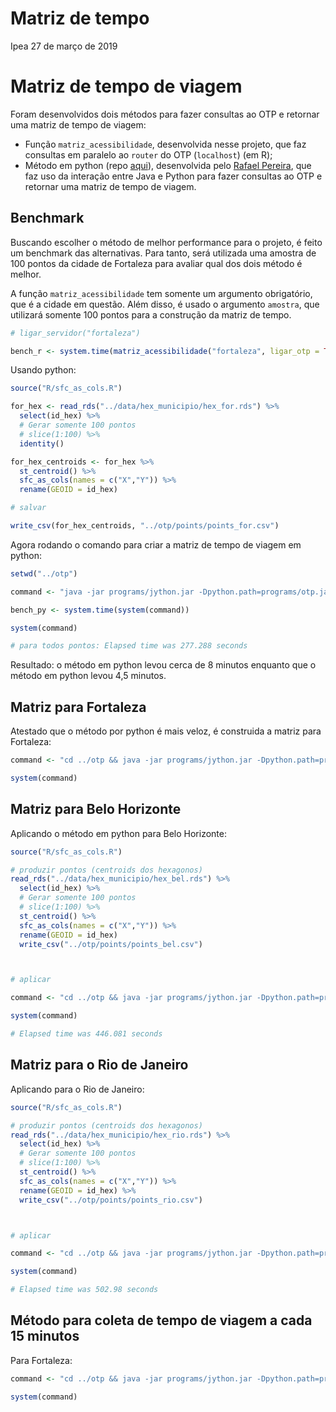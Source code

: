 Matriz de tempo
================
Ipea
27 de março de 2019

Matriz de tempo de viagem
=========================

Foram desenvolvidos dois métodos para fazer consultas ao OTP e retornar uma matriz de tempo de viagem:

-   Função `matriz_acessibilidade`, desenvolvida nesse projeto, que faz consultas em paralelo ao `router` do OTP (`localhost`) (em R);
-   Método em python (repo [aqui](https://github.com/rafapereirabr/otp-travel-time-matrix)), desenvolvida pelo [Rafael Pereira](https://github.com/rafapereirabr), que faz uso da interação entre Java e Python para fazer consultas ao OTP e retornar uma matriz de tempo de viagem.

Benchmark
---------

Buscando escolher o método de melhor performance para o projeto, é feito um benchmark das alternativas. Para tanto, será utilizada uma amostra de 100 pontos da cidade de Fortaleza para avaliar qual dos dois método é melhor.

A função `matriz_acessibilidade` tem somente um argumento obrigatório, que é a cidade em questão. Além disso, é usado o argumento `amostra`, que utilizará somente 100 pontos para a construção da matriz de tempo.

``` r
# ligar_servidor("fortaleza")

bench_r <- system.time(matriz_acessibilidade("fortaleza", ligar_otp = TRUE, amostra = TRUE))
```

Usando python:

``` r
source("R/sfc_as_cols.R")

for_hex <- read_rds("../data/hex_municipio/hex_for.rds") %>%
  select(id_hex) %>%
  # Gerar somente 100 pontos
  # slice(1:100) %>%
  identity()

for_hex_centroids <- for_hex %>%
  st_centroid() %>%
  sfc_as_cols(names = c("X","Y")) %>%
  rename(GEOID = id_hex)

# salvar

write_csv(for_hex_centroids, "../otp/points/points_for.csv")
```

Agora rodando o comando para criar a matriz de tempo de viagem em python:

``` r
setwd("../otp")

command <- "java -jar programs/jython.jar -Dpython.path=programs/otp.jar  py/python_script_for.py"

bench_py <- system.time(system(command))

system(command)

# para todos pontos: Elapsed time was 277.288 seconds
```

Resultado: o método em python levou cerca de 8 minutos enquanto que o método em python levou 4,5 minutos.

Matriz para Fortaleza
---------------------

Atestado que o método por python é mais veloz, é construida a matriz para Fortaleza:

``` r
command <- "cd ../otp && java -jar programs/jython.jar -Dpython.path=programs/otp.jar  py/python_script_for.py"

system(command)
```

Matriz para Belo Horizonte
--------------------------

Aplicando o método em python para Belo Horizonte:

``` r
source("R/sfc_as_cols.R")

# produzir pontos (centroids dos hexagonos)
read_rds("../data/hex_municipio/hex_bel.rds") %>%
  select(id_hex) %>%
  # Gerar somente 100 pontos
  # slice(1:100) %>%
  st_centroid() %>%
  sfc_as_cols(names = c("X","Y")) %>%
  rename(GEOID = id_hex)
  write_csv("../otp/points/points_bel.csv")



# aplicar

command <- "cd ../otp && java -jar programs/jython.jar -Dpython.path=programs/otp.jar  py/python_script_bel.py"

system(command)

# Elapsed time was 446.081 seconds
```

Matriz para o Rio de Janeiro
----------------------------

Aplicando para o Rio de Janeiro:

``` r
source("R/sfc_as_cols.R")

# produzir pontos (centroids dos hexagonos)
read_rds("../data/hex_municipio/hex_rio.rds") %>%
  select(id_hex) %>%
  # Gerar somente 100 pontos
  # slice(1:100) %>%
  st_centroid() %>%
  sfc_as_cols(names = c("X","Y")) %>%
  rename(GEOID = id_hex) %>%
  write_csv("../otp/points/points_rio.csv")



# aplicar

command <- "cd ../otp && java -jar programs/jython.jar -Dpython.path=programs/otp.jar  py/python_script_rio.py"

system(command)

# Elapsed time was 502.98 seconds
```

Método para coleta de tempo de viagem a cada 15 minutos
-------------------------------------------------------

Para Fortaleza:

``` r
command <- "cd ../otp && java -jar programs/jython.jar -Dpython.path=programs/otp.jar  py/python_script_loopHM_for.py"

system(command)
```

